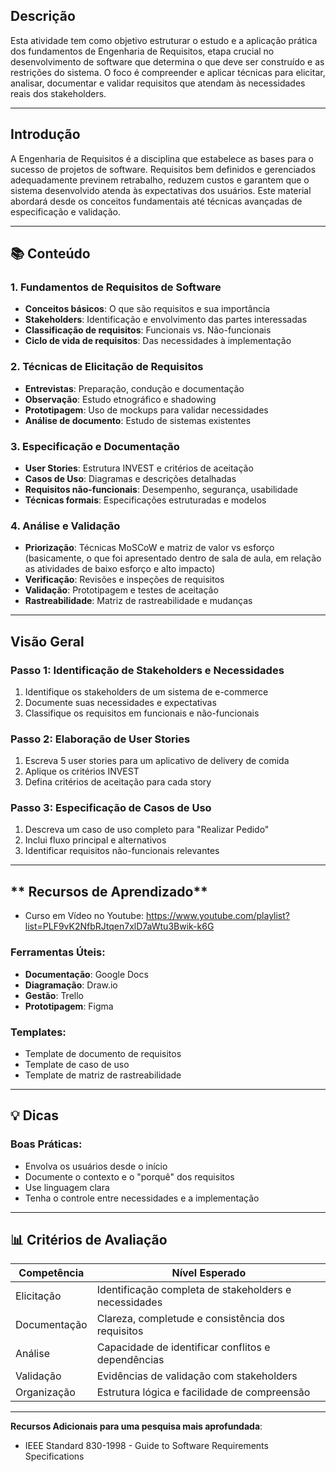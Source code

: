 ## **Descrição**  
Esta atividade tem como objetivo estruturar o estudo e a aplicação prática dos fundamentos de Engenharia de Requisitos, etapa crucial no desenvolvimento de software que determina o que deve ser construído e as restrições do sistema. O foco é compreender e aplicar técnicas para elicitar, analisar, documentar e validar requisitos que atendam às necessidades reais dos stakeholders.

---

## **Introdução**  
A Engenharia de Requisitos é a disciplina que estabelece as bases para o sucesso de projetos de software. Requisitos bem definidos e gerenciados adequadamente previnem retrabalho, reduzem custos e garantem que o sistema desenvolvido atenda às expectativas dos usuários. Este material abordará desde os conceitos fundamentais até técnicas avançadas de especificação e validação.

---

## **📚 Conteúdo**

### **1. Fundamentos de Requisitos de Software**
- **Conceitos básicos**: O que são requisitos e sua importância
- **Stakeholders**: Identificação e envolvimento das partes interessadas
- **Classificação de requisitos**: Funcionais vs. Não-funcionais
- **Ciclo de vida de requisitos**: Das necessidades à implementação

### **2. Técnicas de Elicitação de Requisitos**
- **Entrevistas**: Preparação, condução e documentação
- **Observação**: Estudo etnográfico e shadowing
- **Prototipagem**: Uso de mockups para validar necessidades
- **Análise de documento**: Estudo de sistemas existentes

### **3. Especificação e Documentação**
- **User Stories**: Estrutura INVEST e critérios de aceitação
- **Casos de Uso**: Diagramas e descrições detalhadas
- **Requisitos não-funcionais**: Desempenho, segurança, usabilidade
- **Técnicas formais**: Especificações estruturadas e modelos

### **4. Análise e Validação**
- **Priorização**: Técnicas MoSCoW e matriz de valor vs esforço (basicamente, o que foi apresentado dentro de sala de aula, em relação as atividades de baixo esforço e alto impacto)
- **Verificação**: Revisões e inspeções de requisitos
- **Validação**: Prototipagem e testes de aceitação
- **Rastreabilidade**: Matriz de rastreabilidade e mudanças

---

## **Visão Geral**

### **Passo 1: Identificação de Stakeholders e Necessidades**
1. Identifique os stakeholders de um sistema de e-commerce
2. Documente suas necessidades e expectativas
3. Classifique os requisitos em funcionais e não-funcionais

### **Passo 2: Elaboração de User Stories**
1. Escreva 5 user stories para um aplicativo de delivery de comida
2. Aplique os critérios INVEST
3. Defina critérios de aceitação para cada story

### **Passo 3: Especificação de Casos de Uso**
1. Descreva um caso de uso completo para "Realizar Pedido"
2. Inclui fluxo principal e alternativos
3. Identificar requisitos não-funcionais relevantes

---

## ** Recursos de Aprendizado**
- Curso em Vídeo no Youtube: https://www.youtube.com/playlist?list=PLF9vK2NfbRJtqen7xlD7aWtu3Bwik-k6G

### **Ferramentas Úteis:**
- **Documentação**: Google Docs
- **Diagramação**: Draw.io
- **Gestão**: Trello
- **Prototipagem**: Figma

### **Templates:**
- Template de documento de requisitos
- Template de caso de uso
- Template de matriz de rastreabilidade

---

## **💡 Dicas**

### **Boas Práticas:**
- Envolva os usuários desde o início
- Documente o contexto e o "porquê" dos requisitos
- Use linguagem clara
- Tenha o controle entre necessidades e a implementação

---

## **📊 Critérios de Avaliação**

| Competência | Nível Esperado |
|-------------|----------------|
| Elicitação | Identificação completa de stakeholders e necessidades |
| Documentação | Clareza, completude e consistência dos requisitos |
| Análise | Capacidade de identificar conflitos e dependências |
| Validação | Evidências de validação com stakeholders |
| Organização | Estrutura lógica e facilidade de compreensão |

---

**Recursos Adicionais para uma pesquisa mais aprofundada**:
- IEEE Standard 830-1998 - Guide to Software Requirements Specifications
